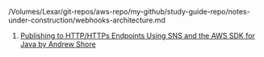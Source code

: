 /Volumes/Lexar/git-repos/aws-repo/my-github/study-guide-repo/notes-under-construction/webhooks-architecture.md

1. [Publishing to HTTP/HTTPs Endpoints Using SNS and the AWS SDK for Java by Andrew Shore](https://aws.amazon.com/blogs/developer/publishing-to-https-endpoints-using-sns-and-the-aws-sdk-for-java/)